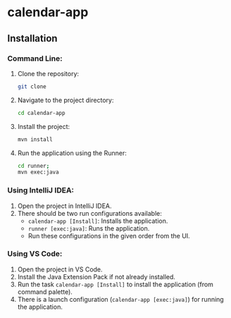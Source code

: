 # calendar-app

## Installation

### Command Line:

1. Clone the repository:
   ```bash
   git clone 
   ```

2. Navigate to the project directory:
   ```bash
   cd calendar-app
   ```

3. Install the project:
   ```bash
   mvn install
   ```

4. Run the application using the Runner:
   ```bash
   cd runner;
   mvn exec:java
   ```

### Using IntelliJ IDEA:

1. Open the project in IntelliJ IDEA.
2. There should be two run configurations available:
    - `calendar-app [Install]`: Installs the application.
    - `runner [exec:java]`: Runs the application.
    - Run these configurations in the given order from the UI.

### Using VS Code:

1. Open the project in VS Code.
2. Install the Java Extension Pack if not already installed.
3. Run the task `calendar-app [Install]` to install the application (from command palette).
4. There is a launch configuration (`calendar-app [exec:java]`)  for running the application.

